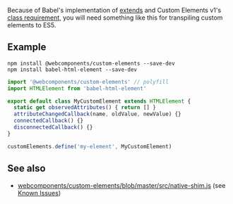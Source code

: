 Because of Babel's implementation of [extends](https://github.com/babel/babel/issues/4480) and Custom Elements v1's [class requirement](https://github.com/w3c/webcomponents/issues/587), you will need something like this for transpiling custom elements to ES5.

## Example

```
npm install @webcomponents/custom-elements --save-dev
npm install babel-html-element --save-dev
```

```javascript
import '@webcomponents/custom-elements' // polyfill
import HTMLElement from 'babel-html-element'

export default class MyCustomElement extends HTMLElement {
  static get observedAttributes() { return [] }
  attributeChangedCallback(name, oldValue, newValue) {}
  connectedCallback() {}
  disconnectedCallback() {}
}
```

```javascript
customElements.define('my-element', MyCustomElement)
```

## See also

* [webcomponents/custom-elements/blob/master/src/native-shim.js](https://github.com/webcomponents/custom-elements/blob/master/src/native-shim.js) (see [Known Issues](https://github.com/webcomponents/custom-elements#known-issues))
